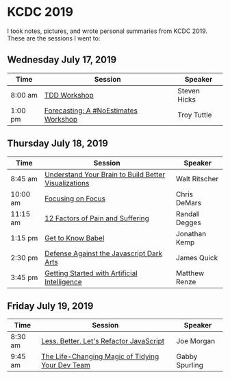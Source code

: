 # KCDC 2019
I took notes, pictures, and wrote personal summaries from KCDC 2019. These are the sessions I went to:

## Wednesday July 17, 2019
| Time | Session | Speaker |
| ----------- | ----------- | --- |
| 8:00 am | [TDD Workshop](./notes/tdd-workshop.md) | Steven Hicks |
| 1:00 pm | [Forecasting: A #NoEstimates Workshop](./notes/forecasting-a-noestimates-workshop.md) | Troy Tuttle |

## Thursday July 18, 2019
| Time | Session | Speaker |
| ----------- | ----------- | --- |
| 8:45 am   | [Understand Your Brain to Build Better Visualizations](./notes/understanding-your-brain.md) | Walt Ritscher |
| 10:00 am  | [Focusing on Focus](./notes/focusing-on-focus.md) | Chris DeMars |
| 11:15 am  | [12 Factors of Pain and Suffering](./notes/12-factors.md) | Randall Degges |
| 1:15 pm   | [Get to Know Babel](./notes/get-to-know-babel.md) | Jonathan Kemp |
| 2:30 pm | [Defense Against the Javascript Dark Arts](./notes/defense-against-javascript-dark-arts.md)|James Quick|
| 3:45 pm | [Getting Started with Artificial Intelligence](./notes/getting-started-with-ai.md)|Matthew Renze|

## Friday July 19, 2019
| Time | Session | Speaker |
| ----------- | ----------- | --- |
| 8:30 am | [Less. Better. Let's Refactor JavaScript](./notes/refactor-javascript.md) | Joe Morgan |
| 9:45 am | [The Life-Changing Magic of Tidying Your Dev Team](./notes/tidying-dev-team.md) | Gabby Spurling |